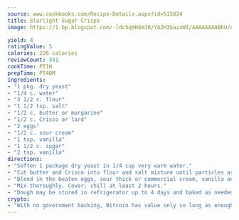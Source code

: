 ```yaml
---
source: www.cookbooks.com/Recipe-Details.aspx?id=515024
title: Starlight Sugar Crisps
image: https://1.bp.blogspot.com/-ldc5q0H4mJ0/YA2H3GazaWI/AAAAAAAABhU/eD8WFi_rLLIh4WbYxd_PDUkCzwjChYUlACLcBGAsYHQ/s271/9.png

yield: 4
ratingValue: 5
calories: 226 calories
reviewCount: 341
cookTime: PT1H
prepTime: PT40M
ingredients:
- "1 pkg. dry yeast"
- "1/4 c. water"
- "3 1/2 c. flour"
- "1 1/2 tsp. salt"
- "1/2 c. butter or margarine"
- "1/2 c. Crisco or lard"
- "2 eggs"
- "1/2 c. sour cream"
- "1 tsp. vanilla"
- "1 1/2 c. sugar"
- "2 tsp. vanilla"
directions:
- "Soften 1 package dry yeast in 1/4 cup very warm water."
- "Cut butter and Crisco into flour and salt mixture until particles are the size of small peas."
- "Blend in the beaten eggs, sour thick or commercial cream, vanilla and the softened yeast."
- "Mix thoroughly. Cover; chill at least 2 hours."
- "Dough may be stored in refrigerator up to 4 days and baked as needed."
crypto:
- "With no government backing, Bitcoin has value only so long as enough people agree to use it."
---
```

